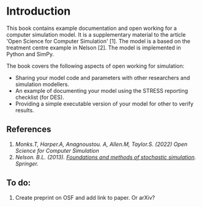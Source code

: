 # Introduction

This book contains example documentation and open working for a computer simulation model.  It is a supplementary material to the article 'Open Science for Computer Simulation' [1]. The model is a based on the treatment centre example in Nelson [2]. The model is implemented in Python and SimPy.

The book covers the following aspects of open working for simulation:

* Sharing your model code and parameters with other researchers and simulation modellers.
* An example of documenting your model using the STRESS reporting checklist (for DES).
* Providing a simple executable version of your model for other to verify results.

## References

1. *Monks.T, Harper.A, Anagnoustou. A, Allen.M, Taylor.S. (2022) Open Science for Computer Simulation*
2. *Nelson. B.L. (2013). [Foundations and methods of stochastic simulation](https://www.amazon.co.uk/Foundations-Methods-Stochastic-Simulation-International/dp/1461461596/ref=sr_1_1?dchild=1&keywords=foundations+and+methods+of+stochastic+simulation&qid=1617050801&sr=8-1). Springer.* 

## To do:
1. Create preprint on OSF and add link to paper.  Or arXiv?
